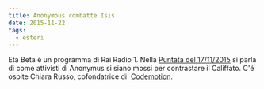 ```yaml
---
title: Anonymous combatte Isis
date: 2015-11-22
tags:
  - esteri
---
```


Eta Beta é un programma di Rai Radio 1. Nella
<a href="http://www.rai.it/dl/portaleRadio/media/ContentItem-c7ff132c-43e7-40b3-9d49-0f3eb9831937.html">Puntata del 17/11/2015</a> si parla di come attivisti di Anonymus si siano mossi per contrastare il Califfato. C'é ospite Chiara Russo, cofondatrice di  <a href="http://www.codemotionworld.com/">Codemotion</a>.
